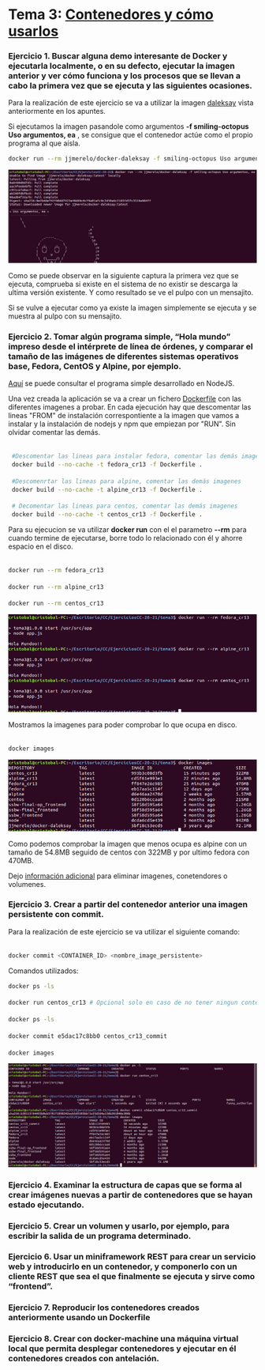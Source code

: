 # Tema 3: [Contenedores y cómo usarlos](http://jj.github.io/CC/documentos/temas/Contenedores)

### Ejercicio 1. Buscar alguna demo interesante de Docker y ejecutarla localmente, o en su defecto, ejecutar la imagen anterior y ver cómo funciona y los procesos que se llevan a cabo la primera vez que se ejecuta y las siguientes ocasiones.

Para la realización de este ejercicio se va a utilizar la imagen [daleksay](https://hub.docker.com/r/jjmerelo/docker-daleksay/) vista anteriormente en los apuntes. 

Si ejecutamos la imagen pasandole como argumentos **-f smiling-octopus Uso argumentos, ea** , se consigue que el contenedor actúe como el propio programa al que aísla.

```bash
docker run --rm jjmerelo/docker-daleksay -f smiling-octopus Uso argumentos, ea
```

![Ejecución de imagen docker delaksay](./img/t3/ejer1_ejec_img_docker.png)

Como se puede observar en la siguiente captura la primera vez que se ejecuta, comprueba si existe en el sistema de no existir se descarga la ultima versión existente. Y como resultado se ve el pulpo con un mensajito.

Si se vulve a ejecutar como ya existe la imagen simplemente se ejecuta y se muestra al pulpo con su mensajito.


### Ejercicio 2. Tomar algún programa simple, “Hola mundo” impreso desde el intérprete de línea de órdenes, y comparar el tamaño de las imágenes de diferentes sistemas operativos base, Fedora, CentOS y Alpine, por ejemplo.

[Aquí](./tema3/app.js) se puede consultar el programa simple desarrollado en NodeJS.

Una vez creada la aplicación se va a crear un fichero [Dockerfile](./tema3/Dockerfile) con las diferentes imagenes a probar. En cada ejecución hay que descomentar las lineas "FROM" de instalación correspontiente a la imagen que vamos a instalar y la instalación de nodejs y npm que empiezan por "RUN". Sin olvidar comentar las demás.

```bash
 
 #Descomentar las lineas para instalar fedora, comentar las demás imagenes
 docker build --no-cache -t fedora_cr13 -f Dockerfile .

 #Descomenrtar las lineas para alpine, comentar las demás imagenes
 docker build --no-cache -t alpine_cr13 -f Dockerfile .

 # Decomentar las lineas para centos, comentar las demás imagenes
 docker build --no-cache -t centos_cr13 -f Dockerfile .

 ```

Para su ejecucion se va utilizar **docker run** con el el parametro **--rm**  para cuando termine de ejecutarse, borre todo lo relacionado con él y ahorre espacio en el disco.

```bash

docker run --rm fedora_cr13

docker run --rm alpine_cr13

docker run --rm centos_cr13

```

![Ejecucion de HolaMundo en las diferentes imagenes](./img/t3/ejer2_ejec_images_docker.png)

Mostramos la imagenes para poder comprobar lo que ocupa en disco.

```bash

docker images

```

![Listado de imagenes docker](./img/t3/ejer2_images_docker.png)

Como podemos comprobar la imagen que menos ocupa es alpine con un tamaño de 54.8MB seguido de centos con 322MB y por ultimo fedora con 470MB.

Dejo [información adicional](https://www.digitalocean.com/community/tutorials/how-to-remove-docker-images-containers-and-volumes-es) para eliminar imagenes, conetendores o volumenes.

### Ejercicio 3. Crear a partir del contenedor anterior una imagen persistente con commit.

Para la realización de este ejercicio se va utilizar el siguiente comando:

```bash

docker commit <CONTAINER_ID> <nombre_image_persistente>

```
Comandos utilizados:

```bash
docker ps -ls

docker run centos_cr13 # Opcional solo en caso de no tener ningun contenedor en ejecución.

docker ps -ls

docker commit e5dac17c8bb0 centos_cr13_commit

docker images

```
![docker_commit](./img/t3/ejer3_docker_commit.png)

### Ejercicio 4. Examinar la estructura de capas que se forma al crear imágenes nuevas a partir de contenedores que se hayan estado ejecutando.

### Ejercicio 5. Crear un volumen y usarlo, por ejemplo, para escribir la salida de un programa determinado.

### Ejercicio 6. Usar un miniframework REST para crear un servicio web y introducirlo en un contenedor, y componerlo con un cliente REST que sea el que finalmente se ejecuta y sirve como “frontend”.

### Ejercicio 7. Reproducir los contenedores creados anteriormente usando un Dockerfile

### Ejercicio 8. Crear con docker-machine una máquina virtual local que permita desplegar contenedores y ejecutar en él contenedores creados con antelación.
